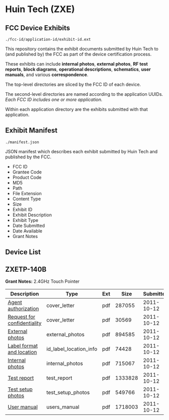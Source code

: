 # Huin Tech (ZXE)
## FCC Device Exhibits

```
./fcc-id/application-id/exhibit-id.ext
```

This repository contains the exhibit documents submitted by Huin Tech to (and published by) the FCC as part of the device certification process.

These exhibits can include **internal photos**, **external photos**, **RF test reports**, **block diagrams**, **operational descriptions**, **schematics**, **user manuals**, and various **correspondence**.

The top-level directories are sliced by the FCC ID of each device.

The second-level directories are named according to the application UUIDs. *Each FCC ID includes one or more application.*

Within each application directory are the exhibits submitted with that application. 

## Exhibit Manifest

```
./manifest.json
```

JSON manifest which describes each exhibit submitted by Huin Tech and published by the FCC.

- FCC ID
- Grantee Code
- Product Code
- MD5
- Path
- File Extension
- Content Type
- Size
- Exhibit ID
- Exhibit Description
- Exhibit Type
- Date Submitted
- Date Available
- Grant Notes

## Device List
## ZXETP-140B
**Grant Notes:** 2.4GHz Touch Pointer

| Description | Type | Ext | Size | Submitted | Available |
| ----------- | ---- | --- | ---- | --------- | --------- |
| [Agent authorization](ZXETP-140B/5c8bff9bbfab0cbb135c12e41245d57f/1559281.pdf) | cover_letter | pdf | 287055 | 2011-10-12 | 2011-10-12 |
| [Request for confidentiality](ZXETP-140B/5c8bff9bbfab0cbb135c12e41245d57f/1559282.pdf) | cover_letter | pdf | 30569 | 2011-10-12 | 2011-10-12 |
| [External photos](ZXETP-140B/5c8bff9bbfab0cbb135c12e41245d57f/1559283.pdf) | external_photos | pdf | 894585 | 2011-10-12 | 2011-10-12 |
| [Label format and location](ZXETP-140B/5c8bff9bbfab0cbb135c12e41245d57f/1559287.pdf) | id_label_location_info | pdf | 74428 | 2011-10-12 | 2011-10-12 |
| [Internal photos](ZXETP-140B/5c8bff9bbfab0cbb135c12e41245d57f/1559284.pdf) | internal_photos | pdf | 715067 | 2011-10-12 | 2011-10-12 |
| [Test report](ZXETP-140B/5c8bff9bbfab0cbb135c12e41245d57f/1559280.pdf) | test_report | pdf | 1333828 | 2011-10-12 | 2011-10-12 |
| [Test setup photos](ZXETP-140B/5c8bff9bbfab0cbb135c12e41245d57f/1559286.pdf) | test_setup_photos | pdf | 549766 | 2011-10-12 | 2011-10-12 |
| [User manual](ZXETP-140B/5c8bff9bbfab0cbb135c12e41245d57f/1559285.pdf) | users_manual | pdf | 1718003 | 2011-10-12 | 2011-10-12 |
